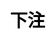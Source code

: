 ---
title: 下注
layout: toto_3/bet
description: 玩幸运游戏多多3的时候，在这里进行下注.
js: ["js/sound.js", "js/i19n.js", "js/game/toto_3/share.js", "js/game/toto_3/bet.js"]
css: ["css/game/toto_3/list.css"]
---